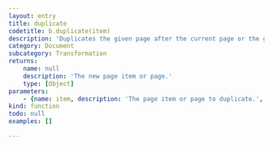 ```yaml
---
layout: entry
title: duplicate
codetitle: b.duplicate(item)
description: 'Duplicates the given page after the current page or the given page item to the current page and layer. Use b.rectMode() to set center point.'
category: Document
subcategory: Transformation
returns:
    name: null
    description: 'The new page item or page.'
    type: [Object]
parameters:
    - {name: item, description: 'The page item or page to duplicate.', optional: false, type: [PageItem, Page]}
kind: function
todo: null
examples: []

---
```

